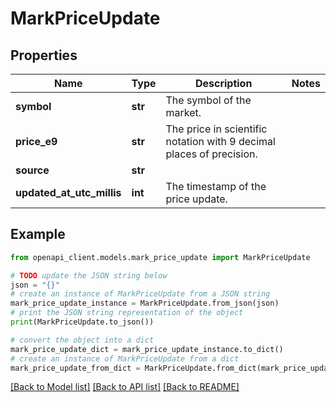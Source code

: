 # MarkPriceUpdate


## Properties

Name | Type | Description | Notes
------------ | ------------- | ------------- | -------------
**symbol** | **str** | The symbol of the market. | 
**price_e9** | **str** | The price in scientific notation with 9 decimal places of precision. | 
**source** | **str** |  | 
**updated_at_utc_millis** | **int** | The timestamp of the price update. | 

## Example

```python
from openapi_client.models.mark_price_update import MarkPriceUpdate

# TODO update the JSON string below
json = "{}"
# create an instance of MarkPriceUpdate from a JSON string
mark_price_update_instance = MarkPriceUpdate.from_json(json)
# print the JSON string representation of the object
print(MarkPriceUpdate.to_json())

# convert the object into a dict
mark_price_update_dict = mark_price_update_instance.to_dict()
# create an instance of MarkPriceUpdate from a dict
mark_price_update_from_dict = MarkPriceUpdate.from_dict(mark_price_update_dict)
```
[[Back to Model list]](../README.md#documentation-for-models) [[Back to API list]](../README.md#documentation-for-api-endpoints) [[Back to README]](../README.md)


